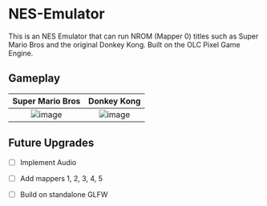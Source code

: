 # NES-Emulator

This is an NES Emulator that can run NROM (Mapper 0) titles such as Super Mario Bros and the original Donkey Kong. Built on the OLC Pixel Game Engine.

## Gameplay
Super Mario Bros                                                                                            |  Donkey Kong
:----------------------------------------------------------------------------------------------------------:|:-----------------------------------------------------------------------------------------------------------:
![image](https://i.imgur.com/3AixaGD.png)  |  ![image](https://i.imgur.com/TsNUMVl.png)

## Future Upgrades
- [ ] Implement Audio
- [ ] Add mappers 1, 2, 3, 4, 5
- [ ] Build on standalone GLFW

